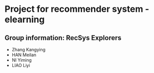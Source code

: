 # Project for recommender system - elearning
## Group information: RecSys Explorers
- Zhang Kangying
- HAN Meilan
- NI Yiming
- LIAO Liyi
